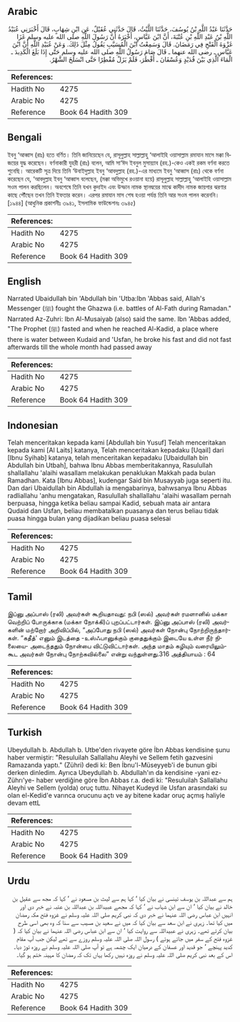 ## Arabic


<div dir="rtl" lang="ar" style={{fontSize:'larger',backgroundColor:'#f8f9fa',padding:20}}>
حَدَّثَنَا عَبْدُ اللَّهِ بْنُ يُوسُفَ، حَدَّثَنَا اللَّيْثُ، قَالَ حَدَّثَنِي عُقَيْلٌ، عَنِ ابْنِ شِهَابٍ، قَالَ أَخْبَرَنِي عُبَيْدُ اللَّهِ بْنُ عَبْدِ اللَّهِ بْنِ عُتْبَةَ، أَنَّ ابْنَ عَبَّاسٍ، أَخْبَرَهُ أَنَّ رَسُولَ اللَّهِ صلى الله عليه وسلم غَزَا غَزْوَةَ الْفَتْحِ فِي رَمَضَانَ‏.‏ قَالَ وَسَمِعْتُ ابْنَ الْمُسَيَّبِ يَقُولُ مِثْلَ ذَلِكَ‏.‏ وَعَنْ عُبَيْدِ اللَّهِ أَنَّ ابْنَ عَبَّاسِ ـ رضى الله عنهما ـ قَالَ صَامَ رَسُولُ اللَّهِ صلى الله عليه وسلم حَتَّى إِذَا بَلَغَ الْكَدِيدَ ـ الْمَاءَ الَّذِي بَيْنَ قُدَيْدٍ وَعُسْفَانَ ـ أَفْطَرَ، فَلَمْ يَزَلْ مُفْطِرًا حَتَّى انْسَلَخَ الشَّهْرُ‏.‏
</div>
<div style={{backgroundColor:'#f8f9fa',padding:20, marginBottom: 10}}><table> <thead> <tr> <th>References:</th> <th></th> </tr> </thead> <tbody><tr><td>Hadith No</td><td>4275</td></tr><tr><td>Arabic No</td><td>4275</td></tr><tr><td>Reference</td><td>Book 64 Hadith 309</td></tr></tbody></table></div>

## Bengali


<div dir="ltr" lang="bn" style={{fontSize:'larger',backgroundColor:'#f8f9fa',padding:20}}>
ইবনু ‘আব্বাস (রাঃ) হতে বর্ণিত। তিনি জানিয়েছেন যে, রাসূলুল্লাহ সাল্লাল্লাহু ‘আলাইহি ওয়াসাল্লাম রমাযান মাসে মক্কা বিজয়ের যুদ্ধ করেছেন। বর্ণনাকারী যুহরী (রাঃ) বলেন, আমি সা‘ঈদ ইবনুল মুসায়্যাব (রহ.)-কেও একই রকম বর্ণনা করতে শুনেছি। আরেকটি সূত্র দিয়ে তিনি ‘উবাইদুল্লাহ ইবনু ‘আবদুল্লাহ (রহ.)-এর মাধ্যমে ইবনু ‘আব্বাস (রাঃ) থেকে বর্ণনা করেছেন যে, ‘আবদুল্লাহ ইবনু ‘আব্বাস বলেছেন, (মক্কা অভিমুখে রওয়ানা হয়ে) রাসূলুল্লাহ সাল্লাল্লাহু ‘আলাইহি ওয়াসাল্লাম সওম পালন করছিলেন। অবশেষে তিনি যখন কুদাইদ এবং উস্ফান নামক স্থানদ্বয়ের মাঝে কাদীদ নামক জায়গার ঝরণার কাছে পৌঁছেন তখন তিনি ইফতার করেন। এরপর রমাযান মাস শেষ হওয়া পর্যন্ত তিনি আর সওম পালন করেননি। [১৯৪৪] (আধুনিক প্রকাশনীঃ ৩৯৪১, ইসলামিক ফাউন্ডেশনঃ ৩৯৪৫)
</div>
<div style={{backgroundColor:'#f8f9fa',padding:20, marginBottom: 10}}><table> <thead> <tr> <th>References:</th> <th></th> </tr> </thead> <tbody><tr><td>Hadith No</td><td>4275</td></tr><tr><td>Arabic No</td><td>4275</td></tr><tr><td>Reference</td><td>Book 64 Hadith 309</td></tr></tbody></table></div>

## English


<div dir="ltr" lang="en" style={{fontSize:'larger',backgroundColor:'#f8f9fa',padding:20}}>
Narrated Ubaidullah bin 'Abdullah bin 'Utba:Ibn 'Abbas said, Allah's Messenger (ﷺ) fought the Ghazwa (i.e. battles of Al-Fath during Ramadan." Narrated Az-Zuhri: Ibn Al-Musaiyab (also) said the same. Ibn 'Abbas added, "The Prophet (ﷺ) fasted and when he reached Al-Kadid, a place where there is water between Kudaid and 'Usfan, he broke his fast and did not fast afterwards till the whole month had passed away
</div>
<div style={{backgroundColor:'#f8f9fa',padding:20, marginBottom: 10}}><table> <thead> <tr> <th>References:</th> <th></th> </tr> </thead> <tbody><tr><td>Hadith No</td><td>4275</td></tr><tr><td>Arabic No</td><td>4275</td></tr><tr><td>Reference</td><td>Book 64 Hadith 309</td></tr></tbody></table></div>

## Indonesian


<div dir="ltr" lang="id" style={{fontSize:'larger',backgroundColor:'#f8f9fa',padding:20}}>
Telah menceritakan kepada kami [Abdullah bin Yusuf] Telah menceritakan kepada kami [Al Laits] katanya, Telah menceritakan kepadaku [Uqail] dari [Ibnu Syihab] katanya, telah menceritakan kepadaku [Ubaidullah bin Abdullah bin Utbah], bahwa Ibnu Abbas memberitakannya, Rasulullah shallallahu 'alaihi wasallam melakukan penaklukan Makkah pada bulan Ramadhan. Kata [Ibnu Abbas], kudengar Said bin Musayyab juga seperti itu. Dan dari Ubaidullah bin Abdullah ia mengabarinya, bahwsanya Ibnu Abbas radliallahu 'anhu mengatakan, Rasulullah shallallahu 'alaihi wasallam pernah berpuasa, hingga ketika beliau sampai Kadid, sebuah mata air antara Qudaid dan Usfan, beliau membatalkan puasanya dan terus beliau tidak puasa hingga bulan yang dijadikan beliau puasa selesai
</div>
<div style={{backgroundColor:'#f8f9fa',padding:20, marginBottom: 10}}><table> <thead> <tr> <th>References:</th> <th></th> </tr> </thead> <tbody><tr><td>Hadith No</td><td>4275</td></tr><tr><td>Arabic No</td><td>4275</td></tr><tr><td>Reference</td><td>Book 64 Hadith 309</td></tr></tbody></table></div>

## Tamil


<div dir="ltr" lang="ta" style={{fontSize:'larger',backgroundColor:'#f8f9fa',padding:20}}>
இப்னு அப்பாஸ் (ரலி) அவர்கள் கூறியதாவது: நபி (ஸல்) அவர்கள் ரமளானில் மக்கா வெற்றிப் போருக்காக (மக்கா நோக்கி)ப் புறப்பட்டார்கள். இப்னு அப்பாஸ் (ரலி) அவர்களின் மற்றோர் அறிவிப்பில், “அப்போது நபி (ஸல்) அவர்கள் நோன்பு நோற்றிருந்தார்கள். “கதீத்' எனும் இடத்தை -உஸ்ஃபானுக்கும் குதைதுக்கும் இடையே உள்ள நீர் நிலையை- அடைந்ததும் நோன்பை விட்டுவிட்டார்கள். அந்த மாதம் கழியும் வரையிலும்கூட அவர்கள் நோன்பு நோற்கவில்லை” என்று வந்துள்ளது.316 அத்தியாயம் : 64
</div>
<div style={{backgroundColor:'#f8f9fa',padding:20, marginBottom: 10}}><table> <thead> <tr> <th>References:</th> <th></th> </tr> </thead> <tbody><tr><td>Hadith No</td><td>4275</td></tr><tr><td>Arabic No</td><td>4275</td></tr><tr><td>Reference</td><td>Book 64 Hadith 309</td></tr></tbody></table></div>

## Turkish


<div dir="ltr" lang="tr" style={{fontSize:'larger',backgroundColor:'#f8f9fa',padding:20}}>
Ubeydullah b. Abdullah b. Utbe'den rivayete göre İbn Abbas kendisine şunu haber vermiştir: "Resuluilah Sallallahu Aleyhi ve Sellem fetih gazvesini Ramazanda yaptı." (Zühri) dedi ki: Ben İbnu'l-Müseyyeb'i de bunun gibi derken dinledim. Ayrıca Ubeydullah b. Abdullah'ın da kendisine -yani ez-Zührı'ye- haber verdiğine göre İbn Abbas r.a. dedi ki: "Resuluilah Sallallahu Aleyhi ve Sellem (yolda) oruç tuttu. Nihayet Kudeyd ile Usfan arasındaki su olan el-Kedid'e varınca orucunu açtı ve ay bitene kadar oruç açmış haliyle devam ettL
</div>
<div style={{backgroundColor:'#f8f9fa',padding:20, marginBottom: 10}}><table> <thead> <tr> <th>References:</th> <th></th> </tr> </thead> <tbody><tr><td>Hadith No</td><td>4275</td></tr><tr><td>Arabic No</td><td>4275</td></tr><tr><td>Reference</td><td>Book 64 Hadith 309</td></tr></tbody></table></div>

## Urdu


<div dir="rtl" lang="ur" style={{fontSize:'larger',backgroundColor:'#f8f9fa',padding:20}}>
ہم سے عبداللہ بن یوسف تینسی نے بیان کیا ‘ کہا ہم سے لیث بن مسعود نے ‘ کہا کہ مجھ سے عقیل بن خالد نے بیان کیا ‘ ان سے ابن شہاب نے ‘ کہا کہ مجھے عبیداللہ بن عبداللہ بن عتبہ نے خبر دی اور انہیں ابن عباس رضی اللہ عنہما نے خبر دی کہ نبی کریم صلی اللہ علیہ وسلم نے غزوہ فتح مکہ رمضان میں کیا تھا۔ زہری نے ابن سعد سے بیان کیا کہ میں نے سعید بن مسیب سے سنا کہ وہ بھی اسی طرح بیان کرتے تھے۔ زہری نے عبیداللہ سے روایت کیا ‘ ان سے ابن عباس رضی اللہ عنہما نے بیان کیا کہ ( غزوہ فتح کے سفر میں جاتے ہوئے ) رسول اللہ صلی اللہ علیہ وسلم روزے سے تھے لیکن جب آپ مقام کدید پہنچے ‘ جو قدید اور عسفان کے درمیان ایک چشمہ ہے تو آپ صلی اللہ علیہ وسلم نے روزہ توڑ دیا۔ اس کے بعد نبی کریم صلی اللہ علیہ وسلم نے روزہ نہیں رکھا یہاں تک کہ رمضان کا مہینہ ختم ہو گیا۔
</div>
<div style={{backgroundColor:'#f8f9fa',padding:20, marginBottom: 10}}><table> <thead> <tr> <th>References:</th> <th></th> </tr> </thead> <tbody><tr><td>Hadith No</td><td>4275</td></tr><tr><td>Arabic No</td><td>4275</td></tr><tr><td>Reference</td><td>Book 64 Hadith 309</td></tr></tbody></table></div>